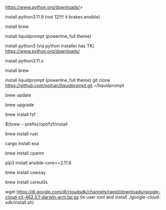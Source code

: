 <https://www.python.org/downloads/>>

install python3.11.9 (not 12!!!! it brakes ansible)

install brew

install liquidprompt (powerline_full theme)

install python3 (via python installer has TK)
<https://www.python.org/downloads/>

install python3.11.x

install brew

install liquidprompt (powerline_full theme) git clone <https://github.com/nojhan/liquidprompt.git> ~/liquidprompt

brew update

brew upgrade

brew install fzf

$(brew --prefix)/opt/fzf/install

brew install rust

cargo install exa

brew install cpanm

pip3 install ansible-core==2.11.6

brew install cowsay

brew install coreutils

wget <https://dl.google.com/dl/cloudsdk/channels/rapid/downloads/google-cloud-cli-462.0.1-darwin-arm.tar.gz> (in user root and install ./google-cloud-sdk/install.sh)
